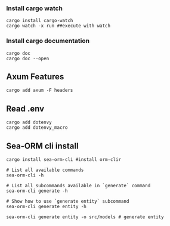 ### Install cargo watch
```
cargo install cargo-watch
cargo watch -x run ##execute with watch
```
### Install cargo documentation
```
cargo doc
cargo doc --open
```

## Axum Features
```
cargo add axum -F headers
```
## Read .env
```
cargo add dotenvy
cargo add dotenvy_macro
```

## Sea-ORM cli install
```
cargo install sea-orm-cli #install orm-clir

# List all available commands
sea-orm-cli -h

# List all subcommands available in `generate` command
sea-orm-cli generate -h

# Show how to use `generate entity` subcommand
sea-orm-cli generate entity -h

sea-orm-cli generate entity -o src/models # generate entity
```